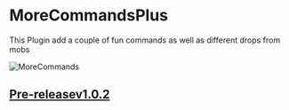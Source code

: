 # MoreCommandsPlus
This Plugin add a couple of fun commands as well as different drops from mobs


![MoreCommands](https://user-images.githubusercontent.com/86152224/161827987-48399567-7884-49ea-9d07-e26cede10b5f.png)

## [Pre-releasev1.0.2](https://github.com/PugLord06/MoreCommandsPlus/releases/download/untagged-69ae36ffb1b65e04b55f/MoreCommandsPlus-1.0-SNAPSHOT.jar)

